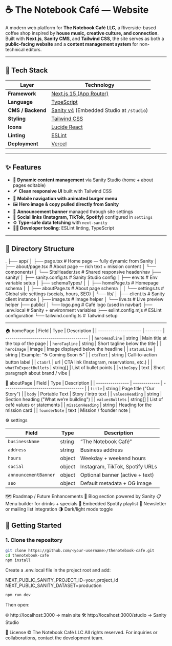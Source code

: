 # ☕ The Notebook Café — Website

A modern web platform for **The Notebook Café LLC**, a Riverside-based coffee shop inspired by **house music, creative culture, and connection**.  
Built with **Next.js**, **Sanity CMS**, and **Tailwind CSS**, the site serves as both a **public-facing website** and a **content management system** for non-technical editors.

---

## 🧱 Tech Stack

| Layer             | Technology                                                         |
| ----------------- | ------------------------------------------------------------------ |
| **Framework**     | [Next.js 15 (App Router)](https://nextjs.org/)                     |
| **Language**      | [TypeScript](https://www.typescriptlang.org/)                      |
| **CMS / Backend** | [Sanity v4](https://www.sanity.io/) (Embedded Studio at `/studio`) |
| **Styling**       | [Tailwind CSS](https://tailwindcss.com/)                           |
| **Icons**         | [Lucide React](https://lucide.dev/)                                |
| **Linting**       | [ESLint](https://eslint.org/)                                      |
| **Deployment**    | [Vercel](https://vercel.com/)                                      |

---

## ✨ Features

- 🔄 **Dynamic content management** via Sanity Studio (home + about pages editable)
- 🪶 **Clean responsive UI** built with Tailwind CSS
- 📱 **Mobile navigation with animated burger menu**
- 🖼️ **Hero image & copy pulled directly from Sanity**
- 🧾 **Announcement banner** managed through site settings
- 🔗 **Social links (Instagram, TikTok, Spotify)** configured in `settings`
- ⚙️ **Type-safe data fetching** with `next-sanity`
- 🧑‍💻 **Developer tooling**: ESLint linting, TypeScript

---

## 📁 Directory Structure

.
├── app/
│ ├── page.tsx # Home page — fully dynamic from Sanity
│ ├── about/page.tsx # About page — rich text + mission content
│ └── components/
│ └── SiteHeader.tsx # Shared responsive header/nav
├── sanity/
│ ├── sanity.config.ts # Sanity Studio config
│ ├── env.ts # Env variable setup
│ ├── schemaTypes/
│ │ ├── homePage.ts # Homepage schema
│ │ ├── aboutPage.ts # About page schema
│ │ └── settings.ts # Global site settings (socials, hours, SEO)
│ └── lib/
│ ├── client.ts # Sanity client instance
│ ├── image.ts # Image helper
│ └── live.ts # Live preview helper
├── public/
│ └── logo.png # Café logo (used in navbar)
├── .env.local # Sanity + environment variables
├── eslint.config.mjs # ESLint configuration
└── tailwind.config.ts # Tailwind setup

---

🏠 homePage
| Field | Type | Description |
| --------------------- | -------- | ---------------------------------------- |
| `heroHeadline` | string | Main title at the top of the page |
| `heroTagline` | string | Short tagline below the title |
| `heroImage` | image | Image displayed below the headline |
| `statusLine` | string | Example: "☕ Coming Soon ☕" |
| `ctaText` | string | Call-to-action button label |
| `ctaUrl` | url | CTA link (Instagram, reservations, etc.) |
| `whatToExpectBullets` | string[] | List of bullet points |
| `vibeCopy` | text | Short paragraph about brand / vibe |

📖 aboutPage
| Field | Type | Description |
| ---------------- | ------------- | --------------------------------------- |
| `title` | string | Page title ("Our Story") |
| `body` | Portable Text | Story / intro text |
| `valuesHeading` | string | Section heading ("What we’re building") |
| `valuesBullets` | string[] | List of café values or statements |
| `missionHeading` | string | Heading for the mission card |
| `founderNote` | text | Mission / founder note |

⚙️ settings

| Field                | Type   | Description                     |
| -------------------- | ------ | ------------------------------- |
| `businessName`       | string | “The Notebook Café”             |
| `address`            | string | Business address                |
| `hours`              | object | Weekday + weekend hours         |
| `social`             | object | Instagram, TikTok, Spotify URLs |
| `announcementBanner` | object | Optional banner (active + text) |
| `seo`                | object | Default metadata + OG image     |

🗺️ Roadmap / Future Enhancements
📰 Blog section powered by Sanity
📋 Menu builder for drinks + specials
🎵 Embedded Spotify playlist
🧾 Newsletter or mailing list integration
🌗 Dark/light mode toggle

## 🚀 Getting Started

### 1. Clone the repository

```bash
git clone https://github.com/<your-username>/thenotebook-cafe.git
cd thenotebook-cafe
npm install
```

Create a .env.local file in the project root and add:

NEXT_PUBLIC_SANITY_PROJECT_ID=your_project_id
NEXT_PUBLIC_SANITY_DATASET=production

```bash
npm run dev
```

Then open:

🌐 http://localhost:3000 → main site
🛠️ http://localhost:3000/studio → Sanity Studio

📜 License
© The Notebook Café LLC
All rights reserved.
For inquiries or collaborations, contact the development team.
